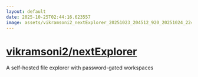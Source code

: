 ```yaml
---
layout: default
date: 2025-10-25T02:44:16.623557
image: assets/vikramsoni2_nextExplorer_20251023_204512_920_20251024_224957_11c31d--20251025T005009127--cropped.png
---
```


# [vikramsoni2/nextExplorer](https://github.com/vikramsoni2/nextExplorer/)

A self-hosted file explorer with password-gated workspaces
